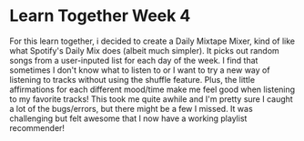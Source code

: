 # Learn Together Week 4
For this learn together, i decided to create a Daily Mixtape Mixer, kind of like what Spotify's Daily Mix does (albeit much simpler). It picks out random songs from a user-inputed list for each day of the week. I find that sometimes I don't know what to listen to or I want to try a new way of listening to tracks without using the shuffle feature. Plus, the little affirmations for each different mood/time make me feel good when listening to my favorite tracks! This took me quite awhile and I'm pretty sure I caught a lot of the bugs/errors, but there might be a few I missed. It was challenging but felt awesome that I now have a working playlist recommender!